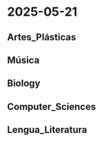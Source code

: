 # 2025-05-21 <!-- markmap: foldAll -->

## Artes_Plásticas

## Música

## Biology

## Computer_Sciences

## Lengua_Literatura

